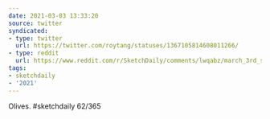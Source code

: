 ```yaml
---
date: 2021-03-03 13:33:20
source: twitter
syndicated:
- type: twitter
  url: https://twitter.com/roytang/statuses/1367105814608011266/
- type: reddit
  url: https://www.reddit.com/r/SketchDaily/comments/lwqabz/march_3rd_santorini_greece/gpj61f4/
tags:
- sketchdaily
- '2021'
---
```


Olives. #sketchdaily 62/365